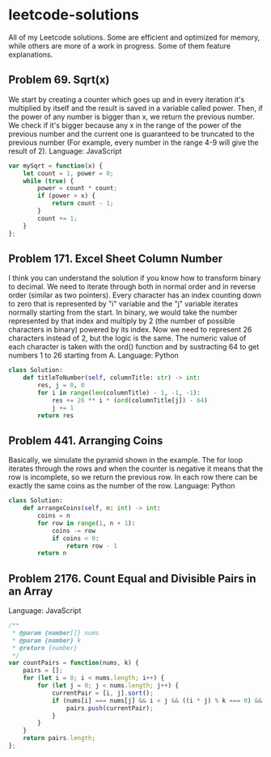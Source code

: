 # leetcode-solutions
All of my Leetcode solutions. Some are efficient and optimized for memory, while others are more of a work in progress. Some of them feature explanations.
## Problem 69. Sqrt(x)
We start by creating a counter which goes up and in every iteration it's multiplied by itself and the result is saved in a variable called power. Then, if the power of any number is bigger than x, we return the previous number. We check if it's bigger because any x in the range of the power of the previous number and the current one is guaranteed to be truncated to the previous number (For example, every number in the range 4-9 will give the result of 2). Language: JavaScript
```javascript
var mySqrt = function(x) {
    let count = 1, power = 0;
    while (true) {
        power = count * count;
        if (power > x) {
            return count - 1;
        }
        count += 1;
    }
};
```
## Problem 171. Excel Sheet Column Number
I think you can understand the solution if you know how to transform binary to decimal. We need to iterate through both in normal order and in reverse order (similar as two pointers). Every character has an index counting down to zero that is represented by "i" variable and the "j" variable iterates normally starting from the start. In binary, we would take the number represented by that index and multiply by 2 (the number of possible characters in binary) powered by its index. Now we need to represent 26 characters instead of 2, but the logic is the same. The numeric value of each character is taken with the ord() function and by sustracting 64 to get numbers 1 to 26 starting from A.
Language: Python
```python
class Solution:
    def titleToNumber(self, columnTitle: str) -> int:
        res, j = 0, 0
        for i in range(len(columnTitle) - 1, -1, -1):
            res += 26 ** i * (ord(columnTitle[j]) - 64)
            j += 1
        return res
````
## Problem 441. Arranging Coins
Basically, we simulate the pyramid shown in the example. The for loop iterates through the rows and when the counter is negative it means that the row is incomplete, so we return the previous row. In each row there can be exactly the same coins as the number of the row.
Language: Python
```python
class Solution:
    def arrangeCoins(self, n: int) -> int:
        coins = n
        for row in range(1, n + 1):
            coins -= row
            if coins < 0:
                return row - 1
        return n
```
## Problem 2176. Count Equal and Divisible Pairs in an Array
Language: JavaScript
```javascript
/**
 * @param {number[]} nums
 * @param {number} k
 * @return {number}
 */
var countPairs = function(nums, k) {
    pairs = [];
    for (let i = 0; i < nums.length; i++) {
        for (let j = 0; j < nums.length; j++) {
            currentPair = [i, j].sort();
            if (nums[i] === nums[j] && i < j && ((i * j) % k === 0) && !pairs.includes(currentPair)) {
                pairs.push(currentPair);
            }
        }
    }
    return pairs.length;
};
```
